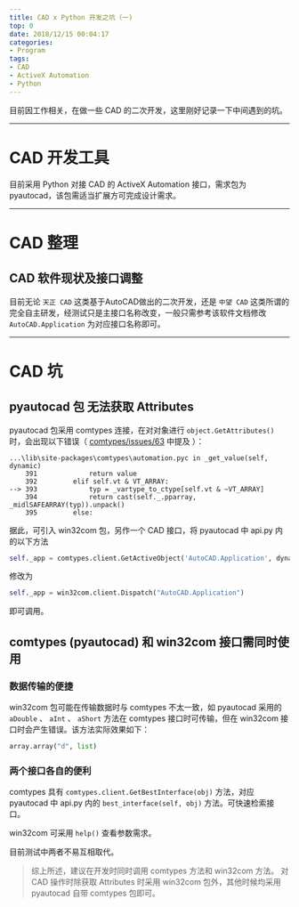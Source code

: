 ```yaml
---
title: CAD x Python 开发之坑（一)
top: 0
date: 2018/12/15 00:04:17
categories:
- Program
tags:
- CAD
- ActiveX Automation
- Python
---
```


目前因工作相关，在做一些 CAD 的二次开发，这里刚好记录一下中间遇到的坑。

---

# CAD 开发工具

目前采用 Python 对接 CAD 的 ActiveX Automation 接口，需求包为 pyautocad，该包需适当扩展方可完成设计需求。
<!-- more -->

---

# CAD 整理

## CAD 软件现状及接口调整

目前无论 `天正 CAD` 这类基于AutoCAD做出的二次开发，还是 `中望 CAD` 这类所谓的完全自主研发，经测试只是主接口名称改变，一般只需参考该软件文档修改 `AutoCAD.Application` 为对应接口名称即可。

---

# CAD 坑

## pyautocad 包 无法获取 Attributes

pyautocad 包采用 comtypes 连接，在对对象进行 `object.GetAttributes()` 时，会出现以下错误（ [comtypes/issues/63](https://github.com/enthought/comtypes/issues/63) 中提及 ）：

```
...\lib\site-packages\comtypes\automation.pyc in _get_value(self, dynamic)
    391             return value
    392         elif self.vt & VT_ARRAY:
--> 393             typ = _vartype_to_ctype[self.vt & ~VT_ARRAY]
    394             return cast(self._.pparray, _midlSAFEARRAY(typ)).unpack()
    395         else:
```

据此，可引入 win32com 包，另作一个 CAD 接口，将 pyautocad 中 api.py 内的以下方法

```python
self._app = comtypes.client.GetActiveObject('AutoCAD.Application', dynamic=True)
```

修改为

```python
self._app = win32com.client.Dispatch("AutoCAD.Application")
```

即可调用。

## comtypes (pyautocad) 和 win32com 接口需同时使用

### 数据传输的便捷

win32com 包可能在传输数据时与 comtypes 不太一致，如 pyautocad 采用的 `aDouble` 、 `aInt` 、 `aShort` 方法在 comtypes 接口时可传输，但在 win32com 接口时会产生错误。该方法实际效果如下：

```python
array.array("d", list)
```

### 两个接口各自的便利

comtypes 具有 `comtypes.client.GetBestInterface(obj)` 方法，对应 pyautocad 中 api.py 内的 `best_interface(self, obj)` 方法。可快速检索接口。

win32com 可采用 `help()` 查看参数需求。

目前测试中两者不易互相取代。

> 综上所述，建议在开发时同时调用 comtypes 方法和 win32com 方法。
> 对 CAD 操作时除获取 Attributes 时采用 win32com 包外，其他时候均采用 pyautocad 自带 comtypes 包即可。